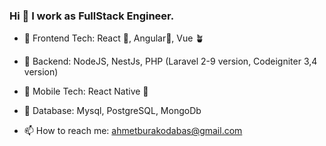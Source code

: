 ### Hi 👋 I work as FullStack Engineer.

- 🔭 Frontend Tech: React 💪, Angular🚀, Vue 🪴
- 🔭 Backend: NodeJS, NestJs, PHP (Laravel 2-9 version, Codeigniter 3,4 version)
- 📱 Mobile Tech: React Native 💯
- 💾 Database: Mysql, PostgreSQL, MongoDb


- 📫 How to reach me: ahmetburakodabas@gmail.com
